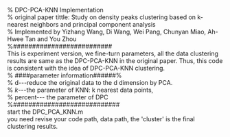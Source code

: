 % DPC-PCA-KNN Implementation <br>
% original paper tittle: Study on density peaks clustering based on k-nearest neighbors and principal component analysis<br>
% Implemented by Yizhang Wang, Di Wang, Wei Pang, Chunyan Miao, Ah-Hwee Tan and You Zhou<br>
%##########################<br>
This is experiment version, we fine-turn parameters, all the data clustering results are same as the DPC-PCA-KNN in the original paper. Thus, this code is  consistent with the idea of DPC-PCA-KNN clustering.<br>
% ####parameter information######%<br>
% d---reduce the original data to the d dimension by PCA.<br>
% $k$---the parameter of KNN: k nearest data points, <br>
% percent--- the parameter of DPC<br>
%############################<br>
start the DPC_PCA_KNN.m<br>
you need revise your code path, data path, the 'cluster' is the final clustering results.<br>
